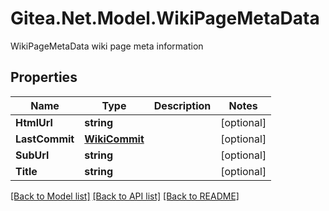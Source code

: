 # Gitea.Net.Model.WikiPageMetaData
WikiPageMetaData wiki page meta information

## Properties

Name | Type | Description | Notes
------------ | ------------- | ------------- | -------------
**HtmlUrl** | **string** |  | [optional] 
**LastCommit** | [**WikiCommit**](WikiCommit.md) |  | [optional] 
**SubUrl** | **string** |  | [optional] 
**Title** | **string** |  | [optional] 

[[Back to Model list]](../README.md#documentation-for-models) [[Back to API list]](../README.md#documentation-for-api-endpoints) [[Back to README]](../README.md)

